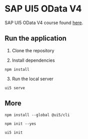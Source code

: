 # SAP UI5 OData V4

SAP UI5 OData V4 course found [here](https://sapui5.hana.ondemand.com/#/topic/bcdbde6911bd4fc68fd435cf8e306ed0).

## Run the application

1. Clone the repository

2. Install dependencies

```
npm install
```

3. Run the local server

```
ui5 serve
```

## More

```
npm install --global @ui5/cli

npm init --yes

ui5 init    
```
